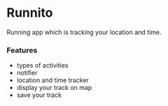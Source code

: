 # Runnito
Running app which is tracking your location and time.

### Features
- types of activities
- notifier
- location and time tracker
- display your track on map
- save your track
